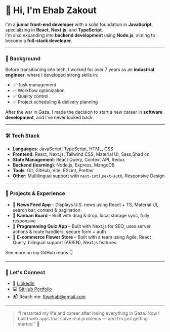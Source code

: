 # 👋 Hi, I'm Ehab Zakout

I'm a **junior front-end developer** with a solid foundation in **JavaScript**, specializing in **React**, **Next.js**, and **TypeScript**.  
I'm also expanding into **backend development** using **Node.js**, aiming to become a **full-stack developer**.

---

### 💼 Background

Before transitioning into tech, I worked for over 7 years as an **industrial engineer**, where I developed strong skills in:

- ✅ Task management
- ✅ Workflow optimization
- ✅ Quality control
- ✅ Project scheduling & delivery planning

After the war in Gaza, I made the decision to start a new career in **software development**, and I've never looked back.

---

### 🛠️ Tech Stack

- **Languages**: JavaScript, TypeScript, HTML, CSS
- **Frontend**: React, Next.js, Tailwind CSS, Material UI, Sass,Shad cn
- **State Management**: React Query, Context API, Redux
- **Backend (learning)**: Node.js, Express, MangoDB
- **Tools**: Git, GitHub, Vite, ESLint, Prettier
- **Other**: Multilingual support with `next-intl`,`next-auth`, Responsive Design

---

### 🧠 Projects & Experience

- 📰 **News Feed App** – Displays U.S. news using React + TS, Material UI, search bar, context & pagination  
- 🧱 **Kanban Board** – Built with drag & drop, local storage sync, fully responsive  
- 🧪 **Programming Quiz App** – Built with Next.js for SEO, uses server actions & route handlers, secure form + auth  
- 🌹 **E-commerce Flower Store** – Built with a team using Agile, React Query, bilingual support (AR/EN), Next.js features

See more on my GitHub repos 👇

---



### 🔗 Let's Connect

- 💼 [LinkedIn](https://www.linkedin.com/in/ehab-zakout/)
- 💻 [GitHub Portfolio](https://github.com/Ehabzakout)
- 📬 Reach me: ftwehab@gmail.com

---

> “I restarted my life and career after losing everything in Gaza. Now I build web apps that solve real problems — and I’m just getting started.” 🌟
